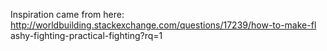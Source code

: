 Inspiration came from here:
http://worldbuilding.stackexchange.com/questions/17239/how-to-make-fl    ashy-fighting-practical-fighting?rq=1

